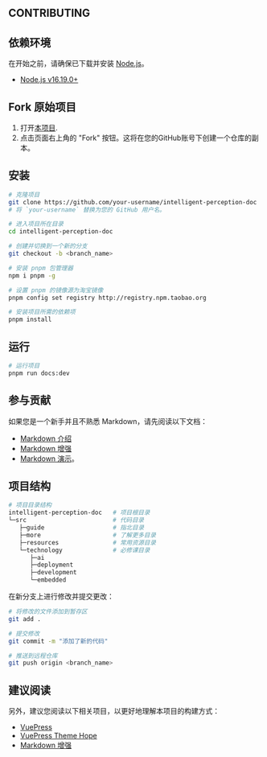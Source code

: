 ## CONTRIBUTING

## 依赖环境
在开始之前，请确保已下载并安装 [Node.js](https://nodejs.org/)。
- [Node.js v16.19.0+](https://nodejs.org/)
## Fork 原始项目
1. 打开[本项目](https://github.com/choushunn/intelligent-perception-doc).
2. 点击页面右上角的 "Fork" 按钮。这将在您的GitHub账号下创建一个仓库的副本。

## 安装
```bash
# 克隆项目
git clone https://github.com/your-username/intelligent-perception-doc
# 将 `your-username` 替换为您的 GitHub 用户名。

# 进入项目所在目录
cd intelligent-perception-doc

# 创建并切换到一个新的分支
git checkout -b <branch_name>

# 安装 pnpm 包管理器
npm i pnpm -g

# 设置 pnpm 的镜像源为淘宝镜像
pnpm config set registry http://registry.npm.taobao.org

# 安装项目所需的依赖项
pnpm install
```

## 运行

```bash
# 运行项目
pnpm run docs:dev
```

## 参与贡献

如果您是一个新手并且不熟悉 Markdown，请先阅读以下文档：
- [Markdown 介绍](https://theme-hope.vuejs.press/zh/cookbook/markdown/) 
- [Markdown 增强](https://plugin-md-enhance.vuejs.press/zh/)
- [Markdown 演示](https://theme-hope.vuejs.press/zh/cookbook/markdown/demo.html)。
## 项目结构
```bash
# 项目目录结构
intelligent-perception-doc   # 项目根目录
└─src                        # 代码目录
   ├─guide                   # 指北目录
   ├─more                    # 了解更多目录
   ├─resources               # 常用资源目录
   └─technology              # 必修课目录
      ├─ai
      ├─deployment
      ├─development
      └─embedded
```
在新分支上进行修改并提交更改：

```bash
# 将修改的文件添加到暂存区
git add .

# 提交修改
git commit -m "添加了新的代码"

# 推送到远程仓库
git push origin <branch_name>
```
## 建议阅读
另外，建议您阅读以下相关项目，以更好地理解本项目的构建方式：
- [VuePress](https://v2.vuepress.vuejs.org/zh/)
- [VuePress Theme Hope](https://theme-hope.vuejs.press/zh/)
- [Markdown 增强](https://plugin-md-enhance.vuejs.press/zh/)